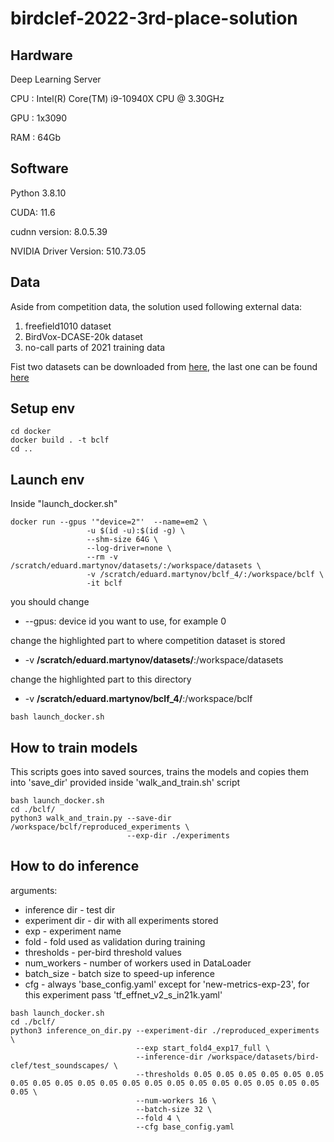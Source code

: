 # birdclef-2022-3rd-place-solution

## Hardware
Deep Learning Server

CPU : Intel(R) Core(TM) i9-10940X CPU @ 3.30GHz 

GPU : 1x3090

RAM : 64Gb

## Software
Python 3.8.10

CUDA: 11.6

cudnn version: 8.0.5.39

NVIDIA Driver Version: 510.73.05


## Data
Aside from competition data, the solution used following external data:
1) freefield1010 dataset
2) BirdVox-DCASE-20k dataset
3) no-call parts of 2021 training data

Fist two datasets can be downloaded from [here](https://dcase.community/challenge2018/task-bird-audio-detection), the last one can be found [here](https://www.kaggle.com/datasets/christofhenkel/birdclef2021-background-noise)

## Setup env
```
cd docker
docker build . -t bclf
cd ..
```

## Launch env
Inside "launch_docker.sh"
```
docker run --gpus '"device=2"'  --name=em2 \
				 -u $(id -u):$(id -g) \
				 --shm-size 64G \
				 --log-driver=none \
				 --rm -v /scratch/eduard.martynov/datasets/:/workspace/datasets \
				 -v /scratch/eduard.martynov/bclf_4/:/workspace/bclf \
				 -it bclf
```
you should change

* --gpus: device id you want to use, for example 0

 change the highlighted part to where competition dataset is stored
* -v **/scratch/eduard.martynov/datasets/**:/workspace/datasets

change the highlighted part to this directory
* -v **/scratch/eduard.martynov/bclf_4/**:/workspace/bclf 

```
bash launch_docker.sh
```
## How to train models
This scripts goes into saved sources, trains the models and copies them into 'save_dir' provided inside 'walk_and_train.sh' script
```
bash launch_docker.sh
cd ./bclf/
python3 walk_and_train.py --save-dir /workspace/bclf/reproduced_experiments \
                          --exp-dir ./experiments
```

## How to do inference
arguments:
* inference dir - test dir
* experiment dir - dir with all experiments stored
* exp - experiment name
* fold - fold used as validation during training
* thresholds - per-bird threshold values
* num_workers - number of workers used in DataLoader
* batch_size - batch size to speed-up inference
* cfg - always 'base_config.yaml' except for 'new-metrics-exp-23', for this experiment pass 'tf_effnet_v2_s_in21k.yaml'
```
bash launch_docker.sh
cd ./bclf/
python3 inference_on_dir.py --experiment-dir ./reproduced_experiments \
                            --exp start_fold4_exp17_full \
                            --inference-dir /workspace/datasets/bird-clef/test_soundscapes/ \
                            --thresholds 0.05 0.05 0.05 0.05 0.05 0.05 0.05 0.05 0.05 0.05 0.05 0.05 0.05 0.05 0.05 0.05 0.05 0.05 0.05 0.05 0.05 \
                            --num-workers 16 \
                            --batch-size 32 \
                            --fold 4 \
                            --cfg base_config.yaml                            
```
